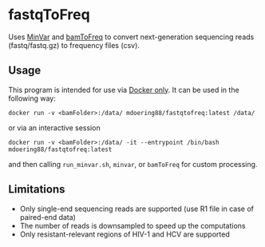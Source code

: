 # fastqToFreq
Uses [MinVar](https://github.com/ozagordi/MinVar) and [bamToFreq](https://github.com/matdoering/bamToFreq) to convert next-generation sequencing reads (fastq/fastq.gz) to frequency files (csv).

## Usage
This program is intended for use via [Docker only](https://hub.docker.com/r/mdoering88/fastqtofreq). It can be used in the following way:
```
docker run -v <bamFolder>:/data/ mdoering88/fastqtofreq:latest /data/

```
or via an interactive session

```
docker run -v <bamFolder>:/data/ -it --entrypoint /bin/bash mdoering88/fastqtofreq:latest
```

and then calling ```run_minvar.sh```, ```minvar```, or ```bamToFreq``` for custom processing.

## Limitations
- Only single-end sequencing reads are supported (use R1 file in case of paired-end data)
- The number of reads is downsampled to speed up the computations
- Only resistant-relevant regions of HIV-1 and HCV are supported


